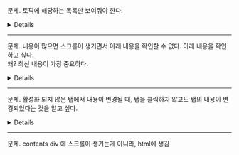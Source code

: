 문제. 토픽에 해당하는 목록만 보여줘야 한다.

<details>

발산.
1. 각 paragraph마다 class를 특정 클래스는 hidden 하게 한다.
2. 각 토픽마다 div를 따로 두고, 해당 div만을 hidden 한다.
3. 각 paragraph마다 토픽을 class로 두고 hidden 해야 하면, css를 추가해 히든한다.

수렴.
3번 가장 쉬워보임

분석.
- 동적으로 css 클래스를 둘수 있나?
- css 클래스간 우선순위는 어떻게 되나?

<details><summary>css 우선 순위</summary>

1. 속성 값 뒤에 !important 를 붙인 속성
2. HTML에서 style을 직접 지정한 속성
3. #id 로 지정한 속성
4. .클래스, :추상클래스 로 지정한 속성
5. 태그이름 으로 지정한 속성
6. 상위 객체에 의해 상속된 속성

</details>

<details><summary>동적 css 추가</summary>

```javascript
var stylesheet = $("<link>", {
    rel: "stylesheet",
    type: "text/css",
    href: "https://maxcdn.bootstrapcdn.com/bootstrap/3.3.7/css/bootstrap.min.css"
});
stylesheet.appendTo("head");
```

</details>

</details>

---
문제. 내용이 많으면 스크롤이 생기면서 아래 내용을 확인할 수 없다.
아래 내용을 확인하고 싶다.  
왜? 최신 내용이 가장 중요하다.

<details>

발산.
1. 최신 내용만 중요하다면, 기존 내용을 지워서 한페이지만 유지하자.
    - 기존 내용도 중요하다. 또한 최신 내용이 너무 길다면 최신 내용의 일부가 사라질 수 있다.
2. 스크롤을 맨 아래로 유지하자.
    - 언제? 새로운 내용이 추가될 때? 메뉴를 변경할 때?
3. 메뉴가 변경될 때, 스크롤을 자동으로 내리자.
새로운 내용이 추가될 때는 이미 스크롤이 맨 아래일 경우에만 계속 내리자.

수렴.
3번. 2번과 비교해 사용자가 멈춰있기를 원할 때 멈춰 있을 수 있다.

분석.
- 프로그래밍적으로 스크롤을 아래로 가게 할 수 있는가?
- 프로그래밍적으로 스크롤이 맨 아래에 있다는 것을 알 수 있는가?

<details><summary>가장 아래로 스크롤</summary>

```javascript
$("#mydiv").scrollTop($("#mydiv")[0].scrollHeight);
```b

</details>

<details><summary>스크롤이 가장 아래인지 확인</summary>

```javascript
$("#mydiv").scrollTop() === $("#mydiv")[0].scrollHeight;
```

</details>

</details>

---

문제. 활성화 되지 않은 탭에서 내용이 변경될 때, 탭을 클릭하지 않고도 탭의 내용이 변경되었다는 것을 알고 싶다.

<details>

발산.
1. 활성화되지 않는 탭에 새로운 내용이 추가되면 탭의 색을 변경한다. 
2. 활성화되지 않는 탭에 새로운 내용이 추가되면 탭의 내용 옆에 빨간 동그라미를 붙인다.
3. 활성화되지 않는 탭에 새로운 내용이 추가되면 해당 탭으로 전환한다.

수렴.
2번. 가장 직관적이고 쉽다.

</details>

---
문제. contents div 에 스크롤이 생기는게 아니라, html에 생김